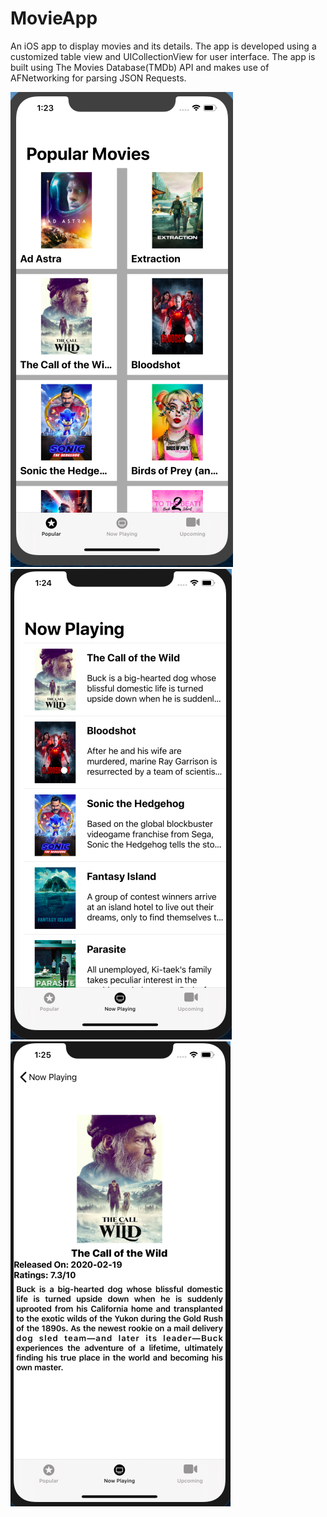 # MovieApp

An iOS app to display movies and its details. The app is developed using a customized table view and UICollectionView for user interface. The app is built using The Movies Database(TMDb) API and makes use of AFNetworking for parsing JSON Requests.  

![Movies App Image1](https://github.com/AshwiniDPrabhu/MovieApp/blob/master/PopularMovies.png) ![Movies App Image2](https://github.com/AshwiniDPrabhu/MovieApp/blob/master/NowPlaying.png) ![Movies App Image3](https://github.com/AshwiniDPrabhu/MovieApp/blob/master/MovieDetail.png)
